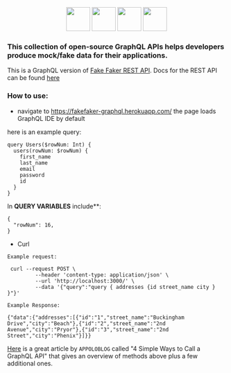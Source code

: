 <div align="center">
  <img width="55" src="https://raw.githubusercontent.com/gilbarbara/logos/master/logos/graphql.svg"/>
  <img width="55" src="https://user-images.githubusercontent.com/41551585/164946645-3b1c1a78-e077-4481-8c45-6509a5bb4260.svg"/>
  <img width="55" src="https://user-images.githubusercontent.com/41551585/164946644-7ba6dd2e-023a-41a5-b514-9a0b0c43fada.svg"/>
  <img width="55" src="https://raw.githubusercontent.com/gilbarbara/logos/master/logos/eslint.svg"/>
</div>


### This collection of open-source GraphQL APIs helps developers produce mock/fake data for their applications.

This is a GraphQL version of [Fake Faker REST API](https://github.com/Fake-faker-API/Fake-faker-REST-API). 
Docs for the REST API can be found [here](https://fakefaker-docs.herokuapp.com])


### How to use:

- navigate to https://fakefaker-graphql.herokuapp.com/
the page loads GraphQL IDE by default

here is an example query:

```
query Users($rowNum: Int) {
  users(rowNum: $rowNum) {
    first_name
    last_name
    email
    password
    id
  }
}
```
In **QUERY VARIABLES** include**:
```
{
  "rowNum": 16,
}
```


- Curl

`Example request:`
```
 curl --request POST \
         --header 'content-type: application/json' \
         --url 'http://localhost:3000/' \
         --data '{"query":"query { addresses {id street_name city } }"}'
```

`Example Response:`

```
{"data":{"addresses":[{"id":"1","street_name":"Buckingham Drive","city":"Beach"},{"id":"2","street_name":"2nd Avenue","city":"Pryor"},{"id":"3","street_name":"2nd Street","city":"Phenix"}]}}
```


[Here](https://www.apollographql.com/blog/graphql/examples/4-simple-ways-to-call-a-graphql-api/) is a great article by `APPOLOBLOG` called "4 Simple Ways to Call a GraphQL API" that gives an overview of methods above plus a few additional ones.

